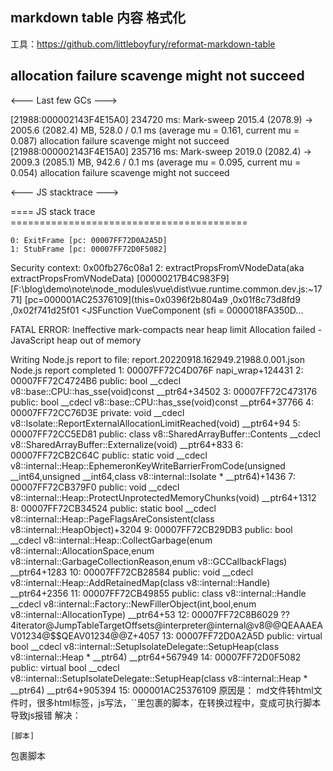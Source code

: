 ## markdown  table 内容 格式化

工具：https://github.com/littleboyfury/reformat-markdown-table

## allocation failure scavenge might not succeed
<--- Last few GCs --->

[21988:000002143F4E15A0]   234720 ms: Mark-sweep 2015.4 (2078.9) -> 2005.6 (2082.4) MB, 528.0 / 0.1 ms  (average mu = 0.161, current mu = 0.087) allocation failure scavenge might not succeed
[21988:000002143F4E15A0]   235716 ms: Mark-sweep 2019.0 (2082.4) -> 2009.3 (2085.1) MB, 942.6 / 0.1 ms  (average mu = 0.095, current mu = 0.054) allocation failure scavenge might not succeed


<--- JS stacktrace --->

==== JS stack trace =========================================

    0: ExitFrame [pc: 00007FF72D0A2A5D]
    1: StubFrame [pc: 00007FF72D0F5082]
Security context: 0x00fb276c08a1 <JSObject>
    2: extractPropsFromVNodeData(aka extractPropsFromVNodeData) [00000217B4C983F9] [F:\blog\demo\note\node_modules\vue\dist\vue.runtime.common.dev.js:~1771] [pc=000001AC25376109](this=0x0396f2b804a9 <undefined>,0x01f8c73d8fd9 <Object map = 0000005B9BA3BE91>,0x02f741d25f01 <JSFunction VueComponent (sfi = 0000018FA350D...

FATAL ERROR: Ineffective mark-compacts near heap limit Allocation failed - JavaScript heap out of memory

Writing Node.js report to file: report.20220918.162949.21988.0.001.json
Node.js report completed
 1: 00007FF72C4D076F napi_wrap+124431
 2: 00007FF72C4724B6 public: bool __cdecl v8::base::CPU::has_sse(void)const __ptr64+34502
 3: 00007FF72C473176 public: bool __cdecl v8::base::CPU::has_sse(void)const __ptr64+37766
 4: 00007FF72CC76D3E private: void __cdecl v8::Isolate::ReportExternalAllocationLimitReached(void) __ptr64+94
 5: 00007FF72CC5ED81 public: class v8::SharedArrayBuffer::Contents __cdecl v8::SharedArrayBuffer::Externalize(void) __ptr64+833
 6: 00007FF72CB2C64C public: static void __cdecl v8::internal::Heap::EphemeronKeyWriteBarrierFromCode(unsigned __int64,unsigned __int64,class v8::internal::Isolate * __ptr64)+1436
 7: 00007FF72CB379F0 public: void __cdecl v8::internal::Heap::ProtectUnprotectedMemoryChunks(void) __ptr64+1312
 8: 00007FF72CB34524 public: static bool __cdecl v8::internal::Heap::PageFlagsAreConsistent(class v8::internal::HeapObject)+3204
 9: 00007FF72CB29DB3 public: bool __cdecl v8::internal::Heap::CollectGarbage(enum v8::internal::AllocationSpace,enum v8::internal::GarbageCollectionReason,enum v8::GCCallbackFlags) __ptr64+1283
10: 00007FF72CB28584 public: void __cdecl v8::internal::Heap::AddRetainedMap(class v8::internal::Handle<class v8::internal::Map>) __ptr64+2356
11: 00007FF72CB49855 public: class v8::internal::Handle<class v8::internal::HeapObject> __cdecl v8::internal::Factory::NewFillerObject(int,bool,enum v8::internal::AllocationType) __ptr64+53
12: 00007FF72C8B6029 ??4iterator@JumpTableTargetOffsets@interpreter@internal@v8@@QEAAAEAV01234@$$QEAV01234@@Z+4057
13: 00007FF72D0A2A5D public: virtual bool __cdecl v8::internal::SetupIsolateDelegate::SetupHeap(class v8::internal::Heap * __ptr64) __ptr64+567949
14: 00007FF72D0F5082 public: virtual bool __cdecl v8::internal::SetupIsolateDelegate::SetupHeap(class v8::internal::Heap * __ptr64) __ptr64+905394
15: 000001AC25376109
原因是：
md文件转html文件时，很多html标签，js写法，``里包裹的脚本，在转换过程中，变成可执行脚本导致js报错
解决：
```javascirpt
[脚本]
```
包裹脚本

